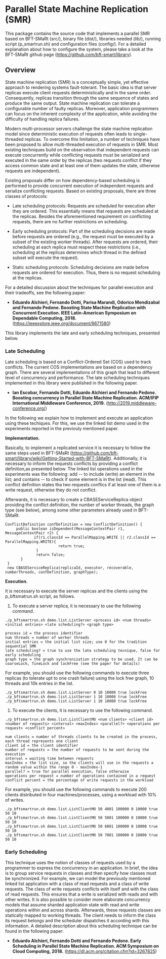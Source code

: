 # Parallel State Machine Replication (SMR)


This package contains the source code that implements a parallel SMR based on BFT-SMaRt (src/), binary file (dist/), libraries needed (lib/), running script (p_smartrun.sh) and configuration files (config/). For a detailed explanation about how to configure the system, please take a look at the BFT-SMaRt github page (https://github.com/bft-smart/library).

## Overview

State machine replication (SMR) is a conceptually simple, yet effective approach to rendering systems fault-tolerant.
The basic idea is that server replicas execute client requests deterministically and in the same order. Consequently, replicas transition through the same sequence of states and produce the same output. State machine replication can tolerate a configurable number of faulty replicas. Moreover, application programmers can focus on the inherent complexity of the application, while avoiding the difficulty of handling replica failures. 

Modern multi-processor servers challenge the state machine replication model since deterministic execution of requests often leads to single-threaded replicas. To overcome this limitation, a number of techniques have been proposed to allow multi-threaded execution of requests in SMR. Most existing techniques build on the observation that independent requests can execute concurrently while conflicting requests must be serialized and executed in the same order by the replicas (two requests conflict if they access common state and at least one of them updates the state, otherwise requests are independent). 

Existing proposals differ on how dependency-based scheduling is performed to provide concurrent execution of independent requests and serialize conflicting requests. Based on existing proposals, there are three classes of protocols:

 - Late scheduling protocols: Requests are scheduled for execution after they are ordered. This essentially means that requests are scheduled at the replicas. Besides the aforementioned requirement on conflicting requests, there are no further restrictions on scheduling.

 - Early scheduling protocols: Part of the scheduling decisions are made before requests are ordered (e.g., the request must be executed by a subset of the existing worker threads). After requests are ordered, their scheduling at each replica must respect these restrictions (i.e., scheduling at the replicas determines which thread in the defined subset will execute the request).

- Static scheduling protocols: Scheduling decisions are made before requests are ordered for execution. 
Thus, there is no request scheduling at the replicas.

For a detailed discussion about the techniques for parallel execution and their tradeoffs, see the following paper:

- **Eduardo Alchieri, Fernando Dotti, Parisa Marandi, Odorico Mendizabal and Fernando Pedone. Boosting State Machine Replication with Concurrent Execution. IEEE Latin-American Symposium on Dependable Computing, 2018.** (https://ieeexplore.ieee.org/document/8671580)

This library implements the late and early scheduling techniques, presented below.

### Late Scheduling

Late scheduling is based on a Conflict-Ordered Set (COS) used to track conflicts. The current COS implementations are based on a dependency graph. There are several implementations of this graph that lead to different level of concurrency and performance. The late scheduling techniques implemented in this library were published in the following paper.

- **Ian Escobar, Fernando Dotti, Eduardo Alchieri and Fernando Pedone. Boosting concurrency in Parallel State Machine Replication. ACM/IFIP International Middleware Conference, 2019.** (http://2019.middleware-conference.org/)

In the following we explain how to implement and execute an application using these techiques. For this, we use the linked list demo used in the experiments reported in the previouly mentioned paper.

**Implementation.**

Basically, to implement a replicated service it is necessary to follow the same steps used in BFT-SMaRt (https://github.com/bft-smart/library/wiki/Getting-Started-with-BFT-SMaRt). Additionally, it is necessary to inform the requests conflicts by providing a conflict definition,as presented below. The linked list operations used in the experiments was the following: add -- to include (write) an element in the list; and contains -- to check if some element is in the list (read). This conflict definition states tha two requests conflics if at least one of them is a write request, otherwise they do not conflict. 

Afterwards, it is necessary to create a CBASEServiceReplica object providing the conflict definition, the number of worker threads, the graph type (see below), among some other parameters already used in BFT-SMaRt.

```
ConflictDefinition confDefinition = new ConflictDefinition() {
     public boolean isDependent(MessageContextPair r1, MessageContextPair r2) {
             if(r1.classId == ParallelMapping.WRITE || r2.classId == ParallelMapping.WRITE){
                        return true;
              }
              return false;
       }
 }
 new CBASEServiceReplica(replicaId, executor, recoverable, numberThreads, confDefinition, graphType);
```

**Execution.**

It is necessary to execute the server replicas and the clients using the p_bftsmatrun.sh script, as follows.

1) To execute a server replica, it is necessary to use the following command.

```
./p_bftsmartrun.sh demo.list.ListServer <process id> <num threads> <initial entries> <late scheduling?> <graph type>

process id = the process identifier
num threads = number of worker threads
initial entries = the initial list size; use 0 for the tradition sequential SMR
late scheduling? = true to use the late scheduling tecnique, false for early scheduling
graph type = the graph synchronization strategy to be used. It can be coarseLock, fineLock and lockFree (see the paper for details)
```

For example, you should use the following commands to execute three replicas (to tolerate upt to one crash failure) using the lock free graph, 10 threads and 10k entries in the list.

```
./p_bftsmartrun.sh demo.list.ListServer 0 10 10000 true lockFree
./p_bftsmartrun.sh demo.list.ListServer 1 10 10000 true lockFree
./p_bftsmartrun.sh demo.list.ListServer 1 10 10000 true lockFree

```

1) To execute the clients, it is necessary to use the following command.


```
./p_bftsmartrun.sh demo.list.ListClientMO <num clients> <client id> <number of requests> <interval> <maxIndex> <parallel?> <operations per request> <conflict percent>

num clients = number of threads clients to be created in the process, each thread represents one client
client id = the client identifier
number of requests = the number of requests to be sent during the execution
interval = waiting time between requests
maxIndex = the list size, so the clients will use in the requests a random value within the range 0 - maxIndex-1
parallel? = true for parallel execution, false otherwise
operations per request = number of operations contained in a request
conflict percent = the percentage of write requests in the workload
```
For example, you should use the following commands to execute 200 clients distributed in four machines/processes, using a workload with 10% of writes.

```
./p_bftsmartrun.sh demo.list.ListClientMO 50 4001 100000 0 10000 true 50 10
./p_bftsmartrun.sh demo.list.ListClientMO 50 5001 100000 0 10000 true 50 10
./p_bftsmartrun.sh demo.list.ListClientMO 50 6001 100000 0 10000 true 50 10
./p_bftsmartrun.sh demo.list.ListClientMO 50 7001 100000 0 10000 true 50 10

```

### Early Scheduling

This technique uses the notion of classes of requests used by a programmer to express the concurrency in an application.
In brief, the idea is to group service requests in classes and then specify how classes must be synchronized.
For example, we can model the previously mentioned linked list application with a class of read requests and a class of write requests. The class of write requests conflicts with itself and with the class of read requests.
This ensures that a write is serialized with reads and with other writes. It is also possible to consider more elaborate concurrency models that assume sharded application state with read and write operations within and across shards.
Afterwards, these requests classes are statically mapped to working threads. The client needs to inform the class its request belongs and the scheduler dispatches it according with this information. A detailed description about this scheduling technique can be found in the following paper:

- **Eduardo Alchieri, Fernando Dotti and Fernando Pedone. Early Scheduling in Parallel State Machine Replication. ACM Symposium on Cloud Computing, 2018.** (https://dl.acm.org/citation.cfm?id=3267825)
